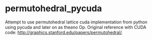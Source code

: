 # permutohedral_pycuda
Attempt to use permutohedral lattice cuda implementation from python using pycuda and later on as theano Op.
Original reference with CUDA code: http://graphics.stanford.edu/papers/permutohedral/.
